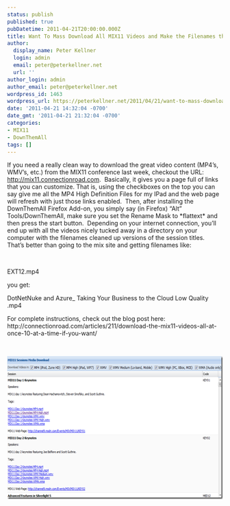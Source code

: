 ```yaml
---
status: publish
published: true
pubDatetime: 2011-04-21T20:00:00.000Z
title: Want To Mass Download All MIX11 Videos and Make the Filenames the Titles?
author:
  display_name: Peter Kellner
  login: admin
  email: peter@peterkellner.net
  url: ''
author_login: admin
author_email: peter@peterkellner.net
wordpress_id: 1463
wordpress_url: https://peterkellner.net/2011/04/21/want-to-mass-download-all-mix11-videos-and-make-the-filenames-the-titles/
date: '2011-04-21 14:32:04 -0700'
date_gmt: '2011-04-21 21:32:04 -0700'
categories:
- MIX11
- DownThemAll
tags: []
---
```

<p>If you need a really clean way to download the great video content (MP4’s, WMV’s, etc.) from the MIX11 conference last week, checkout the URL:&#160; <a href="http://mix11.connectionroad.com">http://mix11.connectionroad.com</a>.&#160; Basically, it gives you a page full of links that you can customize. That is, using the checkboxes on the top you can say give me all the MP4 High Definition Files for my IPad and the web page will refresh with just those links enabled.&#160; Then, after installing the DownThemAll Firefox Add-on, you simply say (in Firefox) “Alt” Tools/DownThemAll, make sure you set the Rename Mask to *flattext* and then press the start button.&#160; Depending on your internet connection, you’ll end up with all the videos nicely tucked away in a directory on your computer with the filenames cleaned up versions of the session titles.&#160; That’s better than going to the mix site and getting filenames like:&#160; </p>
<p>&#160;</p>
<p>EXT12.mp4</p>
<p>you get:</p>
<p>DotNetNuke and Azure_ Taking Your Business to the Cloud Low Quality .mp4</p>
<p>For complete instructions, check out the blog post here:&#160; http://connectionroad.com/articles/211/download-the-mix11-videos-all-at-once-10-at-a-time-if-you-want/</p>
<p>&#160;</p>
<p><a href="/wp/wp-content/uploads/2011/04/image1.png"><img style="background-image: none; border-bottom: 0px; border-left: 0px; padding-left: 0px; padding-right: 0px; display: inline; border-top: 0px; border-right: 0px; padding-top: 0px" title="image" border="0" alt="image" src="/wp/wp-content/uploads/2011/04/image_thumb1.png" width="609" height="334" /></a></p>
